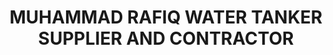 ---
title: "MUHAMMAD RAFIQ WATER TANKER SUPPLIER AND CONTRACTOR"
url: /karachi/muhammad-rafiq-water-tanker-supplier-and-contractor/
shop: shop
---